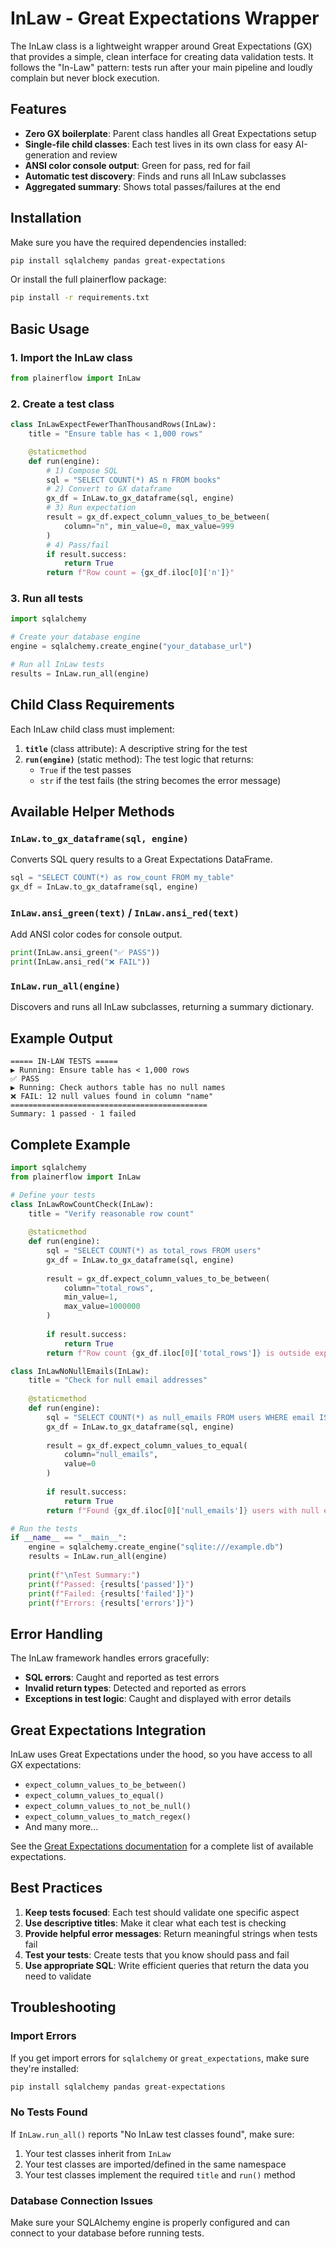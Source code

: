 # InLaw - Great Expectations Wrapper

The InLaw class is a lightweight wrapper around Great Expectations (GX) that provides a simple, clean interface for creating data validation tests. It follows the "In-Law" pattern: tests run after your main pipeline and loudly complain but never block execution.

## Features

- **Zero GX boilerplate**: Parent class handles all Great Expectations setup
- **Single-file child classes**: Each test lives in its own class for easy AI-generation and review
- **ANSI color console output**: Green for pass, red for fail
- **Automatic test discovery**: Finds and runs all InLaw subclasses
- **Aggregated summary**: Shows total passes/failures at the end

## Installation

Make sure you have the required dependencies installed:

```bash
pip install sqlalchemy pandas great-expectations
```

Or install the full plainerflow package:

```bash
pip install -r requirements.txt
```

## Basic Usage

### 1. Import the InLaw class

```python
from plainerflow import InLaw
```

### 2. Create a test class

```python
class InLawExpectFewerThanThousandRows(InLaw):
    title = "Ensure table has < 1,000 rows"

    @staticmethod
    def run(engine):
        # 1) Compose SQL
        sql = "SELECT COUNT(*) AS n FROM books"
        # 2) Convert to GX dataframe
        gx_df = InLaw.to_gx_dataframe(sql, engine)
        # 3) Run expectation
        result = gx_df.expect_column_values_to_be_between(
            column="n", min_value=0, max_value=999
        )
        # 4) Pass/fail
        if result.success:
            return True
        return f"Row count = {gx_df.iloc[0]['n']}"
```

### 3. Run all tests

```python
import sqlalchemy

# Create your database engine
engine = sqlalchemy.create_engine("your_database_url")

# Run all InLaw tests
results = InLaw.run_all(engine)
```

## Child Class Requirements

Each InLaw child class must implement:

1. **`title`** (class attribute): A descriptive string for the test
2. **`run(engine)`** (static method): The test logic that returns:
   - `True` if the test passes
   - `str` if the test fails (the string becomes the error message)

## Available Helper Methods

### `InLaw.to_gx_dataframe(sql, engine)`
Converts SQL query results to a Great Expectations DataFrame.

```python
sql = "SELECT COUNT(*) as row_count FROM my_table"
gx_df = InLaw.to_gx_dataframe(sql, engine)
```

### `InLaw.ansi_green(text)` / `InLaw.ansi_red(text)`
Add ANSI color codes for console output.

```python
print(InLaw.ansi_green("✅ PASS"))
print(InLaw.ansi_red("❌ FAIL"))
```

### `InLaw.run_all(engine)`
Discovers and runs all InLaw subclasses, returning a summary dictionary.

## Example Output

```
===== IN-LAW TESTS =====
▶ Running: Ensure table has < 1,000 rows
✅ PASS
▶ Running: Check authors table has no null names
❌ FAIL: 12 null values found in column "name"
============================================
Summary: 1 passed · 1 failed
```

## Complete Example

```python
import sqlalchemy
from plainerflow import InLaw

# Define your tests
class InLawRowCountCheck(InLaw):
    title = "Verify reasonable row count"
    
    @staticmethod
    def run(engine):
        sql = "SELECT COUNT(*) as total_rows FROM users"
        gx_df = InLaw.to_gx_dataframe(sql, engine)
        
        result = gx_df.expect_column_values_to_be_between(
            column="total_rows", 
            min_value=1, 
            max_value=1000000
        )
        
        if result.success:
            return True
        return f"Row count {gx_df.iloc[0]['total_rows']} is outside expected range"

class InLawNoNullEmails(InLaw):
    title = "Check for null email addresses"
    
    @staticmethod
    def run(engine):
        sql = "SELECT COUNT(*) as null_emails FROM users WHERE email IS NULL"
        gx_df = InLaw.to_gx_dataframe(sql, engine)
        
        result = gx_df.expect_column_values_to_equal(
            column="null_emails", 
            value=0
        )
        
        if result.success:
            return True
        return f"Found {gx_df.iloc[0]['null_emails']} users with null emails"

# Run the tests
if __name__ == "__main__":
    engine = sqlalchemy.create_engine("sqlite:///example.db")
    results = InLaw.run_all(engine)
    
    print(f"\nTest Summary:")
    print(f"Passed: {results['passed']}")
    print(f"Failed: {results['failed']}")
    print(f"Errors: {results['errors']}")
```

## Error Handling

The InLaw framework handles errors gracefully:

- **SQL errors**: Caught and reported as test errors
- **Invalid return types**: Detected and reported as errors
- **Exceptions in test logic**: Caught and displayed with error details

## Great Expectations Integration

InLaw uses Great Expectations under the hood, so you have access to all GX expectations:

- `expect_column_values_to_be_between()`
- `expect_column_values_to_equal()`
- `expect_column_values_to_not_be_null()`
- `expect_column_values_to_match_regex()`
- And many more...

See the [Great Expectations documentation](https://docs.greatexpectations.io/) for a complete list of available expectations.

## Best Practices

1. **Keep tests focused**: Each test should validate one specific aspect
2. **Use descriptive titles**: Make it clear what each test is checking
3. **Provide helpful error messages**: Return meaningful strings when tests fail
4. **Test your tests**: Create tests that you know should pass and fail
5. **Use appropriate SQL**: Write efficient queries that return the data you need to validate

## Troubleshooting

### Import Errors
If you get import errors for `sqlalchemy` or `great_expectations`, make sure they're installed:

```bash
pip install sqlalchemy pandas great-expectations
```

### No Tests Found
If `InLaw.run_all()` reports "No InLaw test classes found", make sure:
1. Your test classes inherit from `InLaw`
2. Your test classes are imported/defined in the same namespace
3. Your test classes implement the required `title` and `run()` method

### Database Connection Issues
Make sure your SQLAlchemy engine is properly configured and can connect to your database before running tests.
